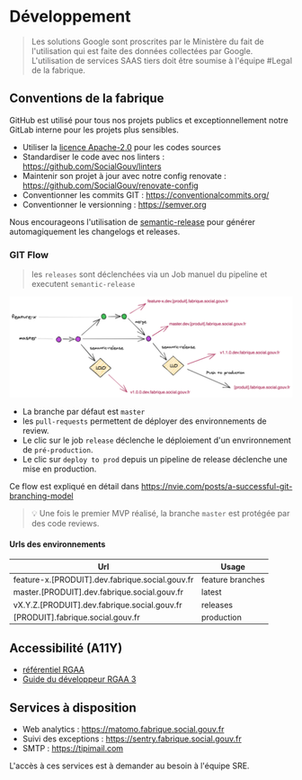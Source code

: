 # Développement

> Les solutions Google sont proscrites par le Ministère du fait de l'utilisation qui est faite des données collectées par Google. L'utilisation de services SAAS tiers doit être soumise à l'équipe #Legal de la fabrique.

## Conventions de la fabrique

GitHub est utilisé pour tous nos projets publics et exceptionnellement notre GitLab interne pour les projets plus sensibles.

- Utiliser la [licence Apache-2.0](https://www.numerique.gouv.fr/publications/politique-logiciel-libre/pratique/#aide-au-choix-de-la-licence) pour les codes sources
- Standardiser le code avec nos linters : https://github.com/SocialGouv/linters
- Maintenir son projet à jour avec notre config renovate : https://github.com/SocialGouv/renovate-config
- Conventionner les commits GIT : https://conventionalcommits.org/
- Conventionner le versionning : https://semver.org

Nous encourageons l'utilisation de [semantic-release](https://github.com/semantic-release/semantic-release) pour générer automagiquement les changelogs et releases.

### GIT Flow

> les `releases` sont déclenchées via un Job manuel du pipeline et executent `semantic-release`

[![](_media/git-flow-simple.png ":size=700x280")](https://excalidraw.com/#json=5356159804375040,hgxteyUzoTTrIn5exBsUDA)

- La branche par défaut est `master`
- les `pull-requests` permettent de déployer des environnements de review.
- Le clic sur le job `release` déclenche le déploiement d'un envrironnement de `pré-production`.
- Le clic sur `deploy to prod` depuis un pipeline de release déclenche une mise en production.

Ce flow est expliqué en détail dans https://nvie.com/posts/a-successful-git-branching-model

> 💡 Une fois le premier MVP réalisé, la branche `master` est protégée par des code reviews.

#### Urls des environnements

| Url                                             | Usage            |
| ----------------------------------------------- | ---------------- |
| feature-x.[PRODUIT].dev.fabrique.social.gouv.fr | feature branches |
| master.[PRODUIT].dev.fabrique.social.gouv.fr    | latest           |
| vX.Y.Z.[PRODUIT].dev.fabrique.social.gouv.fr    | releases         |
| [PRODUIT].fabrique.social.gouv.fr               | production       |

## Accessibilité (A11Y)

- [référentiel RGAA](http://references.modernisation.gouv.fr/rgaa-accessibilite/)
- [Guide du développeur RGAA 3](https://github.com/DISIC/guide-developpeur)

## Services à disposition

- Web analytics : https://matomo.fabrique.social.gouv.fr
- Suivi des exceptions : https://sentry.fabrique.social.gouv.fr
- SMTP : https://tipimail.com

L'accès à ces services est à demander au besoin à l'équipe SRE.
